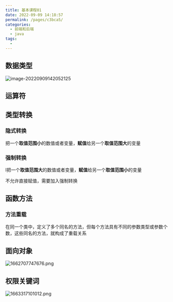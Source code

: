 ```yaml
---
title: 基本课程01
date: 2022-09-09 14:18:57
permalink: /pages/c3bca5/
categories:
  - 前端和后端
  - java
tags:
  - 
---
```



## 数据类型

![image-20220909142052125](C:%5CUsers%5Cyuadh%5CAppData%5CRoaming%5CTypora%5Ctypora-user-images%5Cimage-20220909142052125.png)



## 运算符

## 类型转换

### 隐式转换

把一个**取值范围小**的数值或者变量，**赋值**给另一个**取值范围大**的变量

### 强制转换

l把一个**取值范围大**的数值或者变量，**赋值**给另一个**取值范围小**的变量

不允许直接赋值，需要加入强制转换





## 函数方法

### 方法重载

在同一个类中，定义了多个同名的方法，但每个方法具有不同的参数类型或参数个数，这些同名的方法，就构成了重载关系



## 面向对象

![1662707747676.png](http://img.yuadh.com/imgs/2022/09/09/1662707747676.png)



## 权限关键词

![1663317101012.png](http://img.yuadh.com/imgs/2022/09/16/1663317101012.png)













